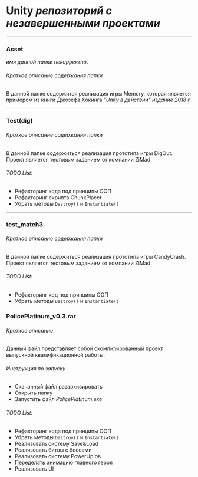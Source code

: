 # Unity *репозиторий с незавершенными проектами*

***

### Asset
*имя данной папки некорректно*.
###### Краткое описание содержания папки
В данной папке содержится реализация игры Memory, которая ялвяется примером из книги Джозефа Хокинга *"Unity в действии" издание 2018 г.*

***

### Test(dig)
###### Краткое описание содержания папки
В данной папке содержиться реализация прототипа игры DigOut. Проект является тестовым заданием от компании ZiMad
###### TODO List:
- Рефакторинг кода под принципы ООП
- Рефакторинг скрипта ChunkPlacer
- Убрать методы `Destroy()` и `Instantiate()`

***

### test_match3
###### Краткое описание содержания папки
В данной папке содержиться реализация прототипа игры CandyCrash. Проект является тестовым заданием от компании ZiMad
###### TODO List:
- Рефакторинг код под принципы ООП
- Убрать методы `Destroy()` и `Instantiate()`

### PolicePlatinum_v0.3.rar
###### Краткое описание
Данный файл представляет собой скомпилированный проект выпускной квалификационной работы.
###### Инструкция по запуску
- Скачанный файл разархивировать
- Открыть папку
- Запустить файл *PolicePlatinum.exe*
###### TODO List:
- Рефакторинг кода под принципы ООП
- Убрать методы `Destroy()` и `Instantiate()`
- Реализовать систему Save&Load
- Реализовать битвы с боссами
- Реализовать систему PowerUp'ов
- Переделать анимацию главного героя
- Реализовать UI
